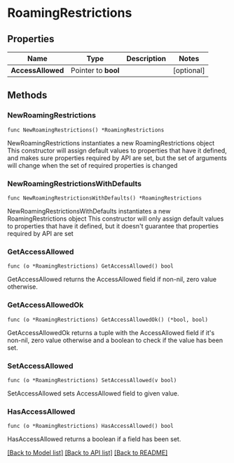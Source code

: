 # RoamingRestrictions

## Properties

Name | Type | Description | Notes
------------ | ------------- | ------------- | -------------
**AccessAllowed** | Pointer to **bool** |  | [optional] 

## Methods

### NewRoamingRestrictions

`func NewRoamingRestrictions() *RoamingRestrictions`

NewRoamingRestrictions instantiates a new RoamingRestrictions object
This constructor will assign default values to properties that have it defined,
and makes sure properties required by API are set, but the set of arguments
will change when the set of required properties is changed

### NewRoamingRestrictionsWithDefaults

`func NewRoamingRestrictionsWithDefaults() *RoamingRestrictions`

NewRoamingRestrictionsWithDefaults instantiates a new RoamingRestrictions object
This constructor will only assign default values to properties that have it defined,
but it doesn't guarantee that properties required by API are set

### GetAccessAllowed

`func (o *RoamingRestrictions) GetAccessAllowed() bool`

GetAccessAllowed returns the AccessAllowed field if non-nil, zero value otherwise.

### GetAccessAllowedOk

`func (o *RoamingRestrictions) GetAccessAllowedOk() (*bool, bool)`

GetAccessAllowedOk returns a tuple with the AccessAllowed field if it's non-nil, zero value otherwise
and a boolean to check if the value has been set.

### SetAccessAllowed

`func (o *RoamingRestrictions) SetAccessAllowed(v bool)`

SetAccessAllowed sets AccessAllowed field to given value.

### HasAccessAllowed

`func (o *RoamingRestrictions) HasAccessAllowed() bool`

HasAccessAllowed returns a boolean if a field has been set.


[[Back to Model list]](../README.md#documentation-for-models) [[Back to API list]](../README.md#documentation-for-api-endpoints) [[Back to README]](../README.md)


